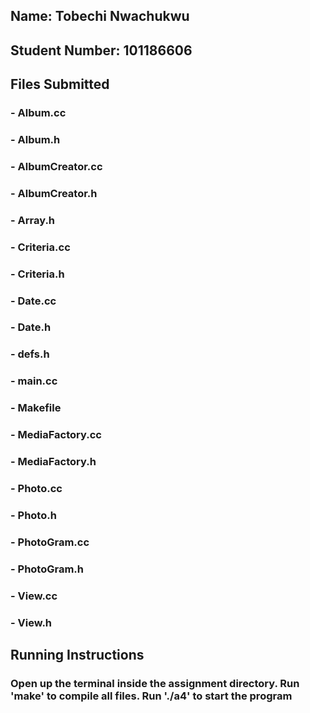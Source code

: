 ## Name: Tobechi Nwachukwu
## Student Number: 101186606
## Files Submitted
### - Album.cc
### - Album.h
### - AlbumCreator.cc
### - AlbumCreator.h
### - Array.h
### - Criteria.cc
### - Criteria.h
### - Date.cc
### - Date.h
### - defs.h
### - main.cc
### - Makefile
### - MediaFactory.cc
### - MediaFactory.h
### - Photo.cc
### - Photo.h
### - PhotoGram.cc
### - PhotoGram.h
### - View.cc
### - View.h


## Running Instructions
### Open up the terminal inside the assignment directory. Run 'make' to compile all files. Run './a4' to start the program